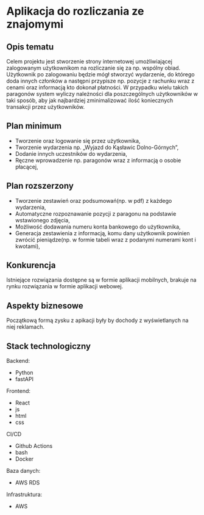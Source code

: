 # Aplikacja do rozliczania ze znajomymi
## Opis tematu <a name="Opis"></a>
Celem projektu jest stworzenie strony internetowej umożliwiającej zalogowanym użytkownikom na rozliczanie się za np. wspólny obiad. Użytkownik po zalogowaniu będzie mógł stworzyć wydarzenie, do którego doda innych członków a następni przypisze np. pozycje z rachunku wraz z cenami oraz informacją kto dokonał płatności. W przypadku wielu takich paragonów system wyliczy należności dla poszczególnych użytkowników w taki sposób, aby jak najbardziej zminimalizować ilość koniecznych transakcji przez użytkowników.

## Plan minimum <a name="Opis"></a>
- Tworzenie oraz logowanie się przez użytkownika,
- Tworzenie wydarzenia np. „Wyjazd do Kąsławic Dolno-Górnych”,
- Dodanie innych uczestników do wydarzenia,
- Ręczne wprowadzenie np. paragonów wraz z informacją o osobie płacącej,

## Plan rozszerzony <a name="Opis"></a>
- Tworzenie zestawień oraz podsumowań(np. w pdf) z każdego wydarzenia,
- Automatyczne rozpoznawanie pozycji z paragonu na podstawie wstawionego zdjęcia,
- Możliwość dodawania numeru konta bankowego do użytkownika,
- Generacja zestawienia z informacją, komu dany użytkownik powinien zwrócić pieniądze(np. w formie tabeli wraz z podanymi numerami kont i kwotami),

## Konkurencja <a name="Opis"></a>
Istniejące rozwiązania dostępne są w formie aplikacji mobilnych, brakuje na rynku rozwiązania w formie aplikacji webowej.

## Aspekty biznesowe <a name="Opis"></a>
Początkową formą zysku z apikacji były by dochody z wyświetlanych na niej reklamach.

## Stack technologiczny

Backend:
* Python
* fastAPI
  
Frontend:
* React
* js
* html
* css

CI/CD
* Github Actions
* bash
* Docker
  
Baza danych:
* AWS RDS

Infrastruktura:
* AWS


